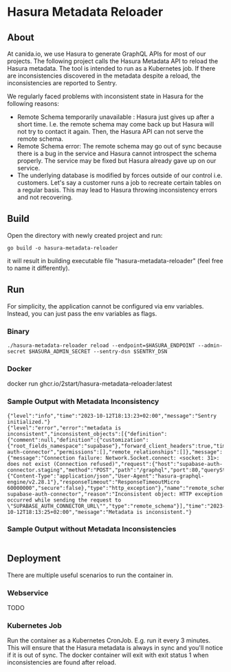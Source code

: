 # Hasura Metadata Reloader

## About

At canida.io, we use Hasura to generate GraphQL APIs for most of our projects. 
The following project calls the Hasura Metadata API to reload the Hasura metadata. The tool is intended to run as a Kubernetes job.
If there are inconsistencies discovered in the metadata despite a reload, the inconsistencies are reported to Sentry.

We regularly faced problems with inconsistent state in Hasura for the following reasons:

- Remote Schema temporarily unavailable : Hasura just gives up after a short time. I.e. the remote schema may come back up but Hasura will not try to contact it again. Then, the Hasura API can not serve the remote schema.
- Remote Schema error: The remote schema may go out of sync because there is a bug in the service and Hasura cannot introspect the schema properly. The service may be fixed but Hasura already gave up on our service.
- The underlying database is modified by forces outside of our control i.e. customers. Let's say a customer runs a job to recreate certain tables on a regular basis. This may lead to Hasura throwing inconsistency errors and not recovering.

## Build

Open the directory with newly created project and run:

```shell 
go build -o hasura-metadata-reloader
```

it will result in building executable file "hasura-metadata-reloader" (feel free to name it differently).


## Run

For simplicity, the application cannot be configured via env variables. Instead, you can just pass the env variables as flags.


### Binary

```shell
./hasura-metadata-reloader reload --endpoint=$HASURA_ENDPOINT --admin-secret $HASURA_ADMIN_SECRET --sentry-dsn $SENTRY_DSN
```

### Docker 
docker run ghcr.io/2start/hasura-metadata-reloader:latest

### Sample Output with Metadata Inconsistency

```shell
{"level":"info","time":"2023-10-12T18:13:23+02:00","message":"Sentry initialized."}
{"level":"error","error":"metadata is inconsistent","inconsistent_objects":[{"definition":{"comment":null,"definition":{"customization":{"root_fields_namespace":"supabase"},"forward_client_headers":true,"timeout_seconds":60,"url_from_env":"SUPABASE_AUTH_CONNECTOR_URL"},"name":"supabase-auth-connector","permissions":[],"remote_relationships":[]},"message":{"message":"Connection failure: Network.Socket.connect: <socket: 31>: does not exist (Connection refused)","request":{"host":"supabase-auth-connector.staging","method":"POST","path":"/graphql","port":80,"queryString":"","requestHeaders":{"Content-Type":"application/json","User-Agent":"hasura-graphql-engine/v2.28.1"},"responseTimeout":"ResponseTimeoutMicro 60000000","secure":false},"type":"http_exception"},"name":"remote_schema supabase-auth-connector","reason":"Inconsistent object: HTTP exception occurred while sending the request to \"SUPABASE_AUTH_CONNECTOR_URL\"","type":"remote_schema"}],"time":"2023-10-12T18:13:25+02:00","message":"Metadata is inconsistent."}
```

### Sample Output without Metadata Inconsistencies

```shell
```

## Deployment

There are multiple useful scenarios to run the container in. 

### Webservice
TODO


### Kubernetes Job

Run the container as a Kubernetes CronJob. E.g. run it every 3 minutes. This will ensure that the Hasura metadata is always in sync and you'll notice if it is out of sync. The docker container will exit with exit status 1 when inconsistencies are found after reload.





